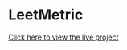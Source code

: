 
# LeetMetric

[Click here to view the live project](https://axcvbnm285.github.io/LeetMetric/LeetMetric.html)

